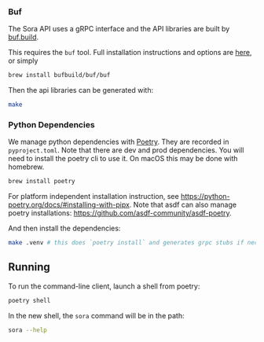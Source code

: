 


### Buf

The Sora API uses a gRPC interface and the API libraries are built by
[buf.build](https://buf.build/).

This requires the `buf` tool. Full installation instructions and options are
[here](https://docs.buf.build/installation), or simply
```bash
brew install bufbuild/buf/buf
```

Then the api libraries can be generated with:
```bash
make
```

### Python Dependencies

We manage python dependencies with [Poetry](https://python-poetry.org/).
They are recorded in `pyproject.toml`. Note that there are dev and prod dependencies.
You will need to install the poetry cli to use it. On macOS this may be done with homebrew.
```bash
brew install poetry
```
For platform independent installation instruction, see <https://python-poetry.org/docs/#installing-with-pipx>. Note that asdf can also manage poetry installations: <https://github.com/asdf-community/asdf-poetry>.

And then install the dependencies:
```bash
make .venv # this does `poetry install` and generates grpc stubs if necessary
```

## Running
To run the command-line client, launch a shell from poetry:
```bash
poetry shell
```
In the new shell, the `sora` command will be in the path:
```bash
sora --help
```
